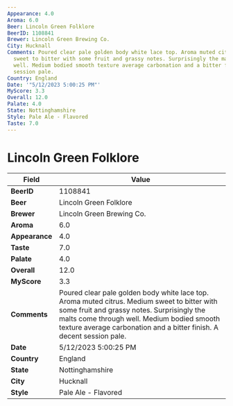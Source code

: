 ```yaml
---
Appearance: 4.0
Aroma: 6.0
Beer: Lincoln Green Folklore
BeerID: 1108841
Brewer: Lincoln Green Brewing Co.
City: Hucknall
Comments: Poured clear pale golden body white lace top. Aroma muted citrus. Medium
  sweet to bitter with some fruit and grassy notes. Surprisingly the malts come through
  well. Medium bodied smooth texture average carbonation and a bitter finish. A decent
  session pale.
Country: England
Date: '"5/12/2023 5:00:25 PM"'
MyScore: 3.3
Overall: 12.0
Palate: 4.0
State: Nottinghamshire
Style: Pale Ale - Flavored
Taste: 7.0
---
```


# Lincoln Green Folklore

| Field         | Value |
|---------------|-------|
| **BeerID** | 1108841 |
| **Beer** | Lincoln Green Folklore |
| **Brewer** | Lincoln Green Brewing Co. |
| **Aroma** | 6.0 |
| **Appearance** | 4.0 |
| **Taste** | 7.0 |
| **Palate** | 4.0 |
| **Overall** | 12.0 |
| **MyScore** | 3.3 |
| **Comments** | Poured clear pale golden body white lace top. Aroma muted citrus. Medium sweet to bitter with some fruit and grassy notes. Surprisingly the malts come through well. Medium bodied smooth texture average carbonation and a bitter finish. A decent session pale. |
| **Date** | 5/12/2023 5:00:25 PM |
| **Country** | England |
| **State** | Nottinghamshire |
| **City** | Hucknall |
| **Style** | Pale Ale - Flavored |
